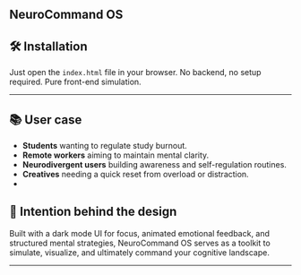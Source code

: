 ## NeuroCommand OS

## 🛠️ Installation

Just open the `index.html` file in your browser. No backend, no setup required. Pure front-end simulation.

---

## 📚 User case

- **Students** wanting to regulate study burnout.
- **Remote workers** aiming to maintain mental clarity.
- **Neurodivergent users** building awareness and self-regulation routines.
- **Creatives** needing a quick reset from overload or distraction.
- 
## 🧠  Intention behind the design

Built with a dark mode UI for focus, animated emotional feedback, and structured mental strategies,
NeuroCommand OS serves as a toolkit to simulate, visualize, and ultimately command your cognitive landscape.

---
